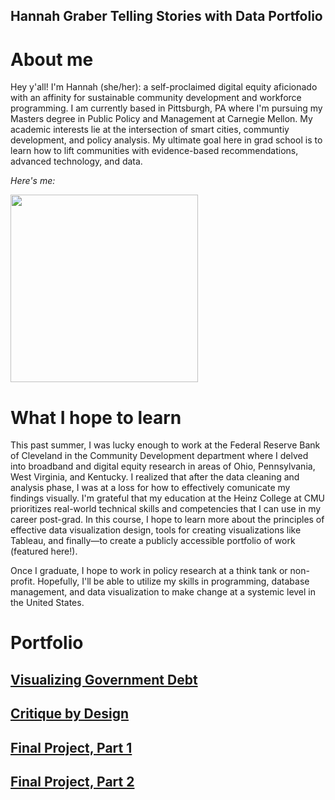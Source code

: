 ## Hannah Graber Telling Stories with Data Portfolio

# About me 
Hey y'all! I'm Hannah (she/her): a self-proclaimed digital equity aficionado with an affinity for sustainable community development and workforce programming. I am currently based in Pittsburgh, PA where I'm pursuing my Masters degree in Public Policy and Management at Carnegie Mellon. My academic interests lie at the intersection of smart cities, communtiy development, and policy analysis. My ultimate goal here in grad school is to learn how to lift communities with evidence-based recommendations, advanced technology, and data.

*Here's me:*

<img src="https://user-images.githubusercontent.com/116670343/199295507-19424ae9-0810-4f50-adae-71a7fe909a4f.jpg" width="300" />

# What I hope to learn
This past summer, I was lucky enough to work at the Federal Reserve Bank of Cleveland in the Community Development department where I delved into broadband and digital equity research in areas of Ohio, Pennsylvania, West Virginia, and Kentucky. I realized that after the data cleaning and analysis phase, I was at a loss for how to effectively comunicate my findings visually. I'm grateful that my education at the Heinz College at CMU prioritizes real-world technical skills and competencies that I can use in my career post-grad. In this course, I hope to learn more about the principles of effective data visualization design, tools for creating visualizations like Tableau, and finally—to create a publicly accessible portfolio of work (featured here!). 

Once I graduate, I hope to work in policy research at a think tank or non-profit. Hopefully, I'll be able to utilize my skills in programming, database management, and data visualization to make change at a systemic level in the United States.


# Portfolio

## [Visualizing Government Debt](/dataviz2.md)

## [Critique by Design](/critiquebydesign.md)

## [Final Project, Part 1](/finalpart1.md)

## [Final Project, Part 2](/finalpart2.md)
 
